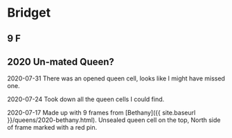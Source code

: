 # Bridget
## 9 F
## 2020 Un-mated Queen?

2020-07-31 There was an opened queen cell, looks like I might have missed one.

2020-07-24 Took down all the queen cells I could find.

2020-07-17 Made up with 9 frames from [Bethany]({{ site.baseurl }}/queens/2020-bethany.html).  Unsealed queen cell on the top, North side of frame marked with a red pin.
